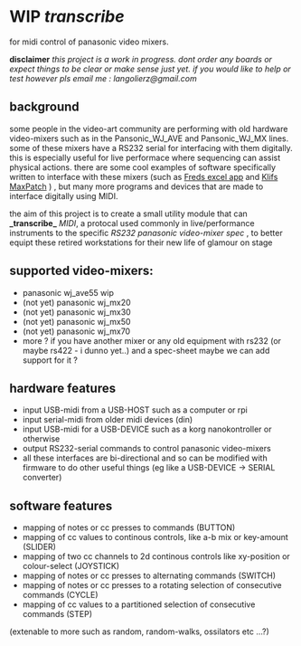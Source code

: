 # WIP _transcribe_

for midi control of panasonic video mixers.

__disclaimer__ _this project is a work in progress. dont order any boards or expect things to be clear or make sense just yet. if you would like to help or test however pls email me : langolierz@gmail.com_

## background

some people in the video-art community are performing with old hardware video-mixers such as in the Pansonic_WJ_AVE and Pansonic_WJ_MX lines. some of these mixers have a RS232 serial for interfacing with them digitally. this is especially useful for live performace where sequencing can assist physical actions. there are some cool examples of software specifically written to interface with these mixers (such as [Freds excel app](https://a2m2.ch/fred/wj-ave55.htm) and  [Klifs MaxPatch](https://vimeo.com/161662975) ) , but many more programs and devices that are made to interface digitally using MIDI.

the aim of this project is to create a small utility module that can __\_transcribe\___ _MIDI_, a protocal used commonly in live/performance instruments to the specific _RS232 panasonic video-mixer spec_ , to better equipt these retired workstations for their new life of glamour on stage

## supported video-mixers:

- panasonic wj_ave55 wip
- (not yet) panasonic wj_mx20
- (not yet) panasonic wj_mx30
- (not yet) panasonic wj_mx50
- (not yet) panasonic wj_mx70
- more ? if you have another mixer or any old equipment with rs232 (or maybe rs422 - i dunno yet..) and a spec-sheet maybe we can add support for it ?

## hardware features

- input USB-midi from a USB-HOST such as a computer or rpi
- input serial-midi from older midi devices (din)
- input USB-midi for a USB-DEVICE such as a korg nanokontroller or otherwise
- output RS232-serial commands to control panasonic video-mixers
- all these interfaces are bi-directional and so can be modified with firmware to do other useful things (eg like a USB-DEVICE -> SERIAL converter)

## software features

- mapping of notes or cc presses to commands (BUTTON)
- mapping of cc values to continous controls, like a-b mix or key-amount (SLIDER)
- mapping of two cc channels to 2d continous controls like xy-position or colour-select (JOYSTICK)
- mapping of notes or cc presses to alternating commands (SWITCH)
- mapping of notes or cc presses to a rotating selection of consecutive commands (CYCLE)
- mapping of cc values to a partitioned selection of consecutive commands (STEP)

(extenable to more such as random, random-walks, ossilators etc ...?)

